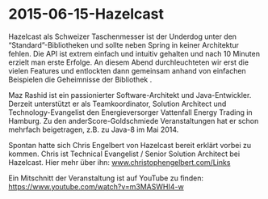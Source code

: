 # 2015-06-15-Hazelcast

Hazelcast als Schweizer Taschenmesser ist der Underdog unter den “Standard”-Bibliotheken und sollte neben Spring in keiner Architektur fehlen. Die API ist extrem einfach und intuitiv gehalten und nach 10 Minuten erzielt man erste Erfolge. An diesem Abend durchleuchteten wir erst die vielen Features  und entlockten dann gemeinsam anhand von einfachen Beispielen die Geheimnisse der Bibliothek .

Maz Rashid ist ein passionierter Software-Architekt und Java-Entwickler. Derzeit unterstützt er als Teamkoordinator, Solution Architect und Technology-Evangelist den Energieversorger Vattenfall Energy Trading in Hamburg. Zu den anderScore-Goldschmiede Veranstaltungen hat er schon mehrfach beigetragen, z.B. zu Java-8 im Mai 2014.

Spontan hatte sich Chris Engelbert von Hazelcast bereit erklärt vorbei zu kommen. Chris ist Technical Evangelist / Senior Solution Architect bei Hazelcast. Hier mehr über ihn: www.christophengelbert.com/Links

 

Ein Mitschnitt der Veranstaltung ist auf YouTube zu finden: https://www.youtube.com/watch?v=m3MASWHI4-w
